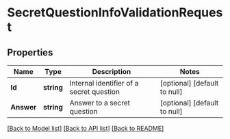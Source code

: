 # SecretQuestionInfoValidationRequest

## Properties
Name | Type | Description | Notes
------------ | ------------- | ------------- | -------------
**Id** | **string** | Internal identifier of a secret question | [optional] [default to null]
**Answer** | **string** | Answer to a secret question | [optional] [default to null]

[[Back to Model list]](../README.md#documentation-for-models) [[Back to API list]](../README.md#documentation-for-api-endpoints) [[Back to README]](../README.md)



